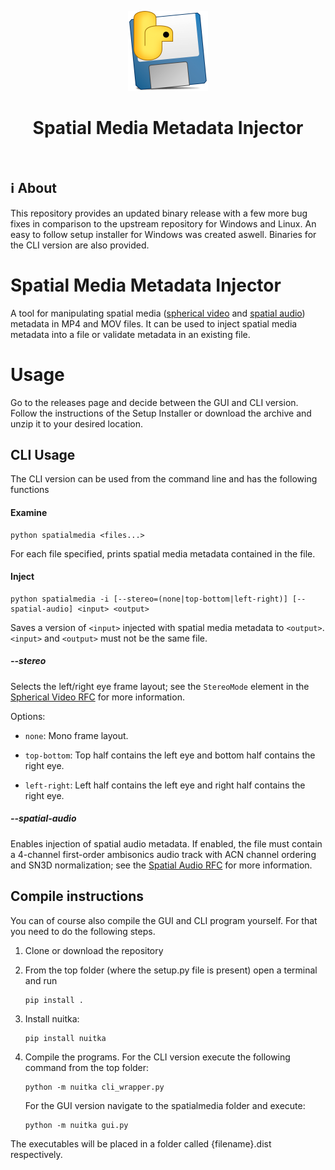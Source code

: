 <p align="center">
<img src="https://github.com/timminator/Spatial-Media-Metadata-Injector/blob/master/spatialmedia/Spatial%20Media%20Metadata%20Injector.png" alt="Spatial Media Metadata Injector Icon" width="128">
  <h1 align="center">Spatial Media Metadata Injector</h1>
  </p>
</p>

<br>

## ℹ About

This repository provides an updated binary release with a few more bug fixes in comparison to the upstream repository for Windows and Linux. An easy to follow setup installer for Windows was created aswell.
Binaries for the CLI version are also provided.

# Spatial Media Metadata Injector

A tool for manipulating spatial media 
([spherical video](../docs/spherical-video-rfc.md) and
[spatial audio](../docs/spatial-audio-rfc.md)) metadata in MP4 and MOV files.
It can be used to inject spatial media metadata into a file or validate metadata
in an existing file.

# Usage

Go to the releases page and decide between the GUI and CLI version. Follow the instructions of the Setup Installer or download the archive and unzip it to your desired location.


## CLI Usage

The CLI version can be used from the command line and has the following functions

#### Examine

    python spatialmedia <files...>

For each file specified, prints spatial media metadata contained in the file.

#### Inject

    python spatialmedia -i [--stereo=(none|top-bottom|left-right)] [--spatial-audio] <input> <output>

Saves a version of `<input>` injected with spatial media metadata to `<output>`.
`<input>` and `<output>` must not be the same file.

##### --stereo

Selects the left/right eye frame layout; see the `StereoMode` element in the
[Spherical Video RFC](../docs/spherical-video-rfc.md) for more information.

Options:

- `none`: Mono frame layout.

- `top-bottom`: Top half contains the left eye and bottom half contains the
right eye.

- `left-right`: Left half contains the left eye and right half contains the
right eye.

##### --spatial-audio

Enables injection of spatial audio metadata. If enabled, the file must contain a
4-channel first-order ambisonics audio track with ACN channel ordering and SN3D
normalization; see the [Spatial Audio RFC](../docs/spatial-audio-rfc.md) for
more information.

## Compile instructions

You can of course also compile the GUI and CLI program yourself. For that you need to do the following steps.

1. Clone or download the repository
2. From the top folder (where the setup.py file is present) open a terminal and run

    ```
    pip install .
    ```   

3. Install nuitka:

    ```
    pip install nuitka
    ```

4. Compile the programs. For the CLI version execute the following command from the top folder:

    ```
    python -m nuitka cli_wrapper.py
    ```

   For the GUI version navigate to the spatialmedia folder and execute:

    ```
    python -m nuitka gui.py
    ```

The executables will be placed in a folder called \{filename\}.dist respectively.